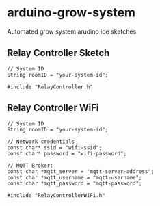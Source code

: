 # arduino-grow-system

Automated grow system arudino ide sketches

## Relay Controller Sketch
```
// System ID
String roomID = "your-system-id";

#include "RelayController.h"
```

## Relay Controller WiFi
```
// System ID
String roomID = "your-system-id";

// Network credentials
const char* ssid = "wifi-ssid";
const char* password = "wifi-password";

// MQTT Broker:
const char *mqtt_server = "mqtt-server-address";
const char *mqtt_username = "mqtt-username";
const char *mqtt_password = "mqtt-password";

#include "RelayControllerWiFi.h"
```
